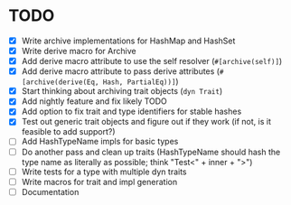 # TODO

- [x] Write archive implementations for HashMap and HashSet
- [x] Write derive macro for Archive
- [x] Add derive macro attribute to use the self resolver (`#[archive(self)]`)
- [x] Add derive macro attribute to pass derive attributes (`#[archive(derive(Eq, Hash, PartialEq))]`) 
- [x] Start thinking about archiving trait objects (`dyn Trait`)
- [x] Add nightly feature and fix likely TODO
- [x] Add option to fix trait and type identifiers for stable hashes
- [x] Test out generic trait objects and figure out if they work (if not, is it feasible to add support?)
- [ ] Add HashTypeName impls for basic types
- [ ] Do another pass and clean up traits (HashTypeName should hash the type name as literally as possible; think "Test<" + inner + ">")
- [ ] Write tests for a type with multiple dyn traits
- [ ] Write macros for trait and impl generation
- [ ] Documentation